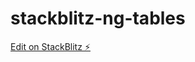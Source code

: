 # stackblitz-ng-tables

[Edit on StackBlitz ⚡️](https://stackblitz.com/edit/stackblitz-starters-y5wisu)